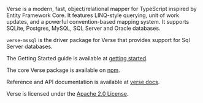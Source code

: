 Verse is a modern, fast, object/relational mapper for TypeScript inspired by Entity Framework Core. It features LINQ-style querying, unit of work updates, and a powerful convention-based mapping system. It supports SQLite, Postgres, MySQL, SQL Server and Oracle databases.

`verse-mssql` is the driver package for Verse that provides support for Sql Server databases.

The Getting Started guide is available at [getting started](https://verse.operativa.dev/docs/ref/Tutorials/getting-started).

The core Verse package is available on [npm](https://www.npmjs.com/package/@operativa/verse).

Reference and API documentation is available at [verse docs](https://operativa-dev.github.io/verse).

Verse is licensed under the [Apache 2.0 License](https://www.apache.org/licenses/LICENSE-2.0).
